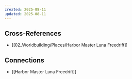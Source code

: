```yaml
---
created: 2025-08-11
updated: 2025-08-11
---
```




## Cross-References

- [[02_Worldbuilding/Places/Harbor Master Luna Freedrift]]


## Connections

- [[Harbor Master Luna Freedrift]]
